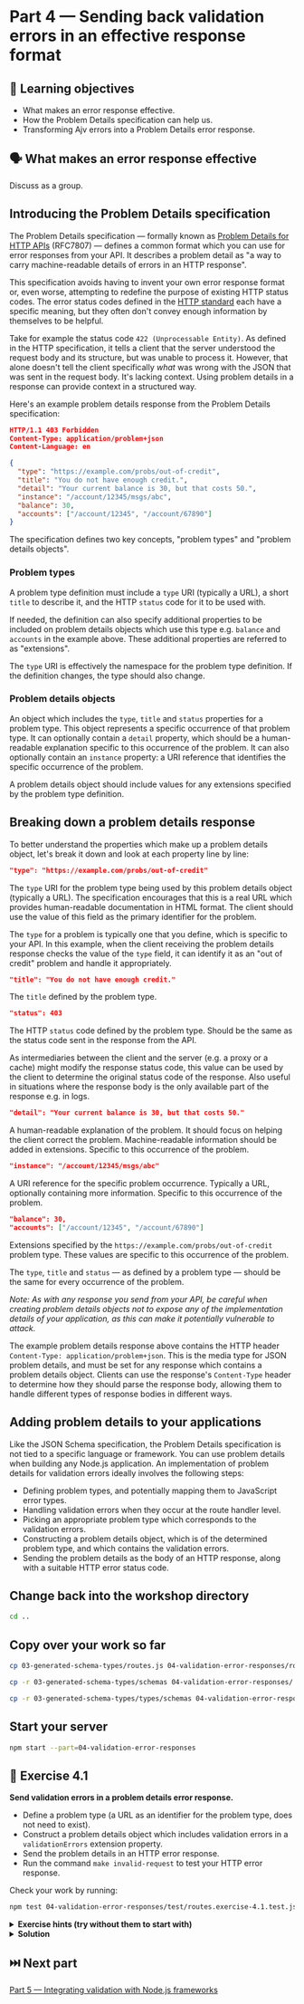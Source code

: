 # Part 4 — Sending back validation errors in an effective response format

## 🧠 Learning objectives

- What makes an error response effective.
- How the Problem Details specification can help us.
- Transforming Ajv errors into a Problem Details error response.

## 🗣️ What makes an error response effective

Discuss as a group.

## Introducing the Problem Details specification

The Problem Details specification — formally known as
[Problem Details for HTTP APIs](https://tools.ietf.org/html/rfc7807) (RFC7807) —
defines a common format which you can use for error responses from your API.
It describes a problem detail as "a way to carry machine-readable details of
errors in an HTTP response".

This specification avoids having to invent your own error response format or,
even worse, attempting to redefine the purpose of existing HTTP status codes.
The error status codes defined in the [HTTP standard](https://datatracker.ietf.org/doc/html/rfc7231#section-6)
each have a specific meaning, but they often don't convey enough information
by themselves to be helpful.

Take for example the status code `422 (Unprocessable Entity)`. As defined in the
HTTP specification, it tells a client that the server understood the request body
and its structure, but was unable to process it. However, that alone doesn't tell
the client specifically _what_ was wrong with the JSON that was sent in the request
body. It's lacking context. Using problem details in a response can provide context
in a structured way.

Here's an example problem details response from the Problem Details specification:

```json
HTTP/1.1 403 Forbidden
Content-Type: application/problem+json
Content-Language: en

{
  "type": "https://example.com/probs/out-of-credit",
  "title": "You do not have enough credit.",
  "detail": "Your current balance is 30, but that costs 50.",
  "instance": "/account/12345/msgs/abc",
  "balance": 30,
  "accounts": ["/account/12345", "/account/67890"]
}
```

<!-- TODO: Create a diagram to visualise problem types and problem details objects -->

The specification defines two key concepts, "problem types" and "problem details objects".

### Problem types

A problem type definition must include a `type` URI (typically a URL), a short
`title` to describe it, and the HTTP `status` code for it to be used with.

If needed, the definition can also specify additional properties to be included
on problem details objects which use this type e.g. `balance` and `accounts` in
the example above. These additional properties are referred to as "extensions".

The `type` URI is effectively the namespace for the problem type definition. If
the definition changes, the type should also change.

### Problem details objects

An object which includes the `type`, `title` and `status` properties for a problem type.
This object represents a specific occurrence of that problem type. It can optionally
contain a `detail` property, which should be a human-readable explanation specific
to this occurrence of the problem. It can also optionally contain an `instance`
property: a URI reference that identifies the specific occurrence of the problem.

A problem details object should include values for any extensions specified by the
problem type definition.

## Breaking down a problem details response

To better understand the properties which make up a problem details object, let's
break it down and look at each property line by line:

```json
"type": "https://example.com/probs/out-of-credit"
```

The `type` URI for the problem type being used by this problem details object
(typically a URL). The specification encourages that this is  a real URL which
provides human-readable documentation in HTML format. The client should use the
value of this field as the primary identifier for the problem.

The `type` for a problem is typically one that you define, which is specific to
your API. In this example, when the client receiving the problem details response
checks the value of the `type` field, it can identify it as an "out of credit"
problem and handle it appropriately.

```json
"title": "You do not have enough credit."
```

The `title` defined by the problem type.

```json
"status": 403
```

The HTTP `status` code defined by the problem type. Should be the same as the
status code sent in the response from the API.

As intermediaries between the client and the server (e.g. a proxy or a cache)
might modify the response status code, this value can be used by the client to
determine the original status code of the response. Also useful in situations
where the response body is the only available part of the response e.g. in logs.

```json
"detail": "Your current balance is 30, but that costs 50."
```

A human-readable explanation of the problem. It should focus on helping the
client correct the problem. Machine-readable information should be added in
extensions. Specific to this occurrence of the problem.

```json
"instance": "/account/12345/msgs/abc"
```

A URI reference for the specific problem occurrence. Typically a URL, optionally
containing more information. Specific to this occurrence of the problem.

```json
"balance": 30,
"accounts": ["/account/12345", "/account/67890"]
```

Extensions specified by the `https://example.com/probs/out-of-credit` problem type.
These values are specific to this occurrence of the problem.

The `type`, `title` and `status` — as defined by a problem type — should be the
same for every occurrence of the problem.

_Note: As with any response you send from your API, be careful when creating
problem details objects not to expose any of the implementation details of your
application, as this can make it potentially vulnerable to attack._

The example problem details response above contains the HTTP header
`Content-Type: application/problem+json`. This is the media type for JSON problem
details, and must be set for any response which contains a problem details object.
Clients can use the response's `Content-Type` header to determine how they should
parse the response body, allowing them to handle different types of response
bodies in different ways.

## Adding problem details to your applications

Like the JSON Schema specification, the Problem Details specification is not tied
to a specific language or framework. You can use problem details when building
any Node.js application. An implementation of problem details for validation
errors ideally involves the following steps:

- Defining problem types, and potentially mapping them to JavaScript error types.
- Handling validation errors when they occur at the route handler level.
- Picking an appropriate problem type which corresponds to the validation errors.
- Constructing a problem details object, which is of the determined problem type,
and which contains the validation errors.
- Sending the problem details as the body of an HTTP response, along with a
suitable HTTP error status code.

## Change back into the workshop directory

```sh
cd ..
```

## Copy over your work so far

```sh
cp 03-generated-schema-types/routes.js 04-validation-error-responses/routes.js

cp -r 03-generated-schema-types/schemas 04-validation-error-responses/

cp -r 03-generated-schema-types/types/schemas 04-validation-error-responses/types/
```

## Start your server

```sh
npm start --part=04-validation-error-responses
```

## 🎯 Exercise 4.1

**Send validation errors in a problem details error response.**

- Define a problem type (a URL as an identifier for the problem type, does not need to exist).
- Construct a problem details object which includes validation errors in a
`validationErrors` extension property.
- Send the problem details in an HTTP error response.
- Run the command `make invalid-request` to test your HTTP error response.

Check your work by running:

```sh
npm test 04-validation-error-responses/test/routes.exercise-4.1.test.js
```

<details>
  <summary><strong>Exercise hints (try without them to start with)</strong></summary>

  - Problem details objects must include a:
    - `type` (problem type URL)
    - `title` (short description of the problem type)
    - `status` (HTTP status code matching the HTTP status code of the response)
  - Make sure you include the Ajv validation errors in a `validationErrors` extension property.
  - Make sure you send a Problem Details `Content-Type` HTTP response header.
</details>

<details>
  <summary><strong>Solution</strong></summary>

  You can see a passing solution in
  [completed/routes.exercise-4.1.completed.js](completed/routes.exercise-4.1.completed.js).
</details>

## ⏭️ Next part

[Part 5 — Integrating validation with Node.js frameworks](../05-integrating-validation-with-frameworks/README.md)
